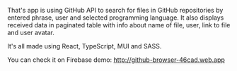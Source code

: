 That's app is using GitHub API to search for files in GitHub repositories by entered phrase, user and selected programming language.
It also displays received data in paginated table with info about name of file, user, link to file and user avatar.

It's all made using React, TypeScript, MUI and SASS.

You can check it on Firebase demo: http://github-browser-46cad.web.app
